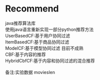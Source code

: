 # Recommend
java推荐算法库<br>
使用java语言重新实现一部分python推荐方法<br>
UserBasedCF:基于用户协同过滤<br>
ItemBasedCF:基于商品协同过滤<br>
ModelCF:基于模型协同过滤 目前不成熟<br>
CBF:基于内容的推荐<br>
HybridCbfCF:基于内容和协同过滤的混合推荐<br>
<br>
备注:实验数据 movieslen
